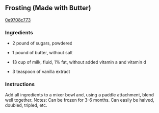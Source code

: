 ## Frosting (Made with Butter)

[0e9708c773](http://tastykitchen.com/recipes/desserts/frosting-made-with-butter/)

### Ingredients

 - 2 pound of sugars, powdered

 - 1 pound of butter, without salt

 - 13 cup of milk, fluid, 1% fat, without added vitamin a and vitamin d

 - 3 teaspoon of vanilla extract

### Instructions

Add all ingredients to a mixer bowl and, using a paddle attachment, blend well together. Notes: Can be frozen for 3-6 months. Can easily be halved, doubled, tripled, etc.
